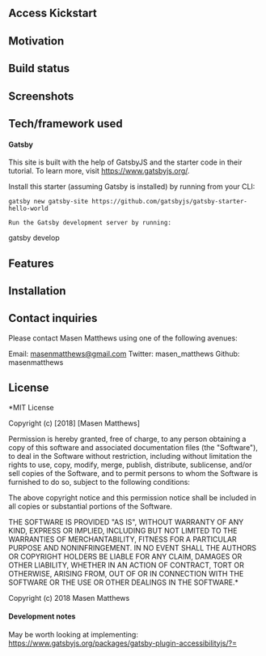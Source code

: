 ## Access Kickstart

## Motivation

## Build status

## Screenshots

## Tech/framework used
#### Gatsby
This site is built with the help of GatsbyJS and the starter code in their tutorial. To learn more, visit https://www.gatsbyjs.org/.

Install this starter (assuming Gatsby is installed) by running from your CLI:
```
gatsby new gatsby-site https://github.com/gatsbyjs/gatsby-starter-hello-world

Run the Gatsby development server by running:
```
gatsby develop

## Features

## Installation

## Contact inquiries
Please contact Masen Matthews using one of the following avenues:

Email: masenmatthews@gmail.com
Twitter: masen_matthews
Github: masenmatthews

## License
*MIT License

Copyright (c) [2018] [Masen Matthews]

Permission is hereby granted, free of charge, to any person obtaining a copy of this software and associated documentation files (the "Software"), to deal in the Software without restriction, including without limitation the rights to use, copy, modify, merge, publish, distribute, sublicense, and/or sell copies of the Software, and to permit persons to whom the Software is furnished to do so, subject to the following conditions:

The above copyright notice and this permission notice shall be included in all copies or substantial portions of the Software.

THE SOFTWARE IS PROVIDED "AS IS", WITHOUT WARRANTY OF ANY KIND, EXPRESS OR IMPLIED, INCLUDING BUT NOT LIMITED TO THE WARRANTIES OF MERCHANTABILITY, FITNESS FOR A PARTICULAR PURPOSE AND NONINFRINGEMENT. IN NO EVENT SHALL THE AUTHORS OR COPYRIGHT HOLDERS BE LIABLE FOR ANY CLAIM, DAMAGES OR OTHER LIABILITY, WHETHER IN AN ACTION OF CONTRACT, TORT OR OTHERWISE, ARISING FROM, OUT OF OR IN CONNECTION WITH THE SOFTWARE OR THE USE OR OTHER DEALINGS IN THE SOFTWARE.*

Copyright (c) 2018 Masen Matthews

#### Development notes
May be worth looking at implementing: https://www.gatsbyjs.org/packages/gatsby-plugin-accessibilityjs/?=
